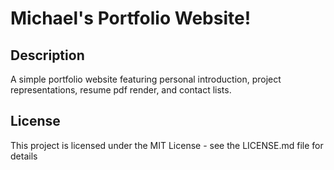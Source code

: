 # Michael's Portfolio Website!
## Description

A simple portfolio website featuring personal introduction, project representations, resume pdf render, and contact lists.

## License

This project is licensed under the MIT License - see the LICENSE.md file for details
